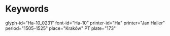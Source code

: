 # Keywords
glyph-id="Ha-10_0231"
font-id="Ha-10"
printer-id="Ha"
printer="Jan Haller"
period="1505–1525"
place="Kraków"
PT plate="173"
